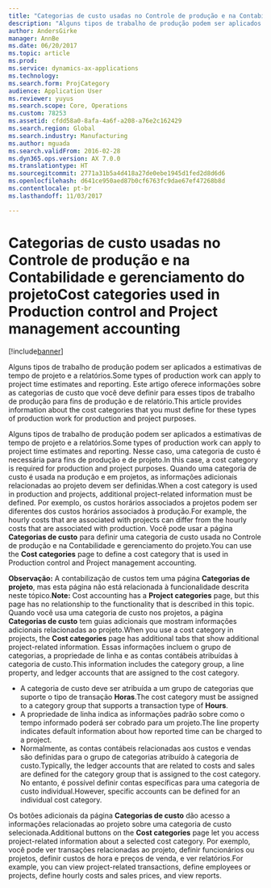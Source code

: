```yaml
---
title: "Categorias de custo usadas no Controle de produção e na Contabilidade e gerenciamento do projeto"
description: "Alguns tipos de trabalho de produção podem ser aplicados a estimativas de tempo de projeto e a relatórios. Este artigo oferece informações sobre as categorias de custo que você deve definir para esses tipos de trabalho de produção para fins de produção e de relatório."
author: AndersGirke
manager: AnnBe
ms.date: 06/20/2017
ms.topic: article
ms.prod: 
ms.service: dynamics-ax-applications
ms.technology: 
ms.search.form: ProjCategory
audience: Application User
ms.reviewer: yuyus
ms.search.scope: Core, Operations
ms.custom: 78253
ms.assetid: cfdd58a0-8afa-4a6f-a208-a76e2c162429
ms.search.region: Global
ms.search.industry: Manufacturing
ms.author: mguada
ms.search.validFrom: 2016-02-28
ms.dyn365.ops.version: AX 7.0.0
ms.translationtype: HT
ms.sourcegitcommit: 2771a31b5a4d418a27de0ebe1945d1fed2d8d6d6
ms.openlocfilehash: d641ce950aed87b0cf6763fc9dae67ef47268b8d
ms.contentlocale: pt-br
ms.lasthandoff: 11/03/2017

---
```


# <a name="cost-categories-used-in-production-control-and-project-management-accounting"></a><span data-ttu-id="a06c7-104">Categorias de custo usadas no Controle de produção e na Contabilidade e gerenciamento do projeto</span><span class="sxs-lookup"><span data-stu-id="a06c7-104">Cost categories used in Production control and Project management accounting</span></span>

[!include[banner](../includes/banner.md)]


<span data-ttu-id="a06c7-105">Alguns tipos de trabalho de produção podem ser aplicados a estimativas de tempo de projeto e a relatórios.</span><span class="sxs-lookup"><span data-stu-id="a06c7-105">Some types of production work can apply to project time estimates and reporting.</span></span> <span data-ttu-id="a06c7-106">Este artigo oferece informações sobre as categorias de custo que você deve definir para esses tipos de trabalho de produção para fins de produção e de relatório.</span><span class="sxs-lookup"><span data-stu-id="a06c7-106">This article provides information about the cost categories that you must define for these types of production work for production and project purposes.</span></span>

<span data-ttu-id="a06c7-107">Alguns tipos de trabalho de produção podem ser aplicados a estimativas de tempo de projeto e a relatórios.</span><span class="sxs-lookup"><span data-stu-id="a06c7-107">Some types of production work can apply to project time estimates and reporting.</span></span> <span data-ttu-id="a06c7-108">Nesse caso, uma categoria de custo é necessária para fins de produção e de projeto.</span><span class="sxs-lookup"><span data-stu-id="a06c7-108">In this case, a cost category is required for production and project purposes.</span></span> <span data-ttu-id="a06c7-109">Quando uma categoria de custo é usada na produção e em projetos, as informações adicionais relacionadas ao projeto devem ser definidas.</span><span class="sxs-lookup"><span data-stu-id="a06c7-109">When a cost category is used in production and projects, additional project-related information must be defined.</span></span> <span data-ttu-id="a06c7-110">Por exemplo, os custos horários associados a projetos podem ser diferentes dos custos horários associados à produção.</span><span class="sxs-lookup"><span data-stu-id="a06c7-110">For example, the hourly costs that are associated with projects can differ from the hourly costs that are associated with production.</span></span> <span data-ttu-id="a06c7-111">Você pode usar a página **Categorias de custo** para definir uma categoria de custo usada no Controle de produção e na Contabilidade e gerenciamento do projeto.</span><span class="sxs-lookup"><span data-stu-id="a06c7-111">You can use the **Cost categories** page to define a cost category that is used in Production control and Project management accounting.</span></span> 

<span data-ttu-id="a06c7-112">**Observação:** A contabilização de custos tem uma página **Categorias de projeto**, mas esta página não está relacionada à funcionalidade descrita neste tópico.</span><span class="sxs-lookup"><span data-stu-id="a06c7-112">**Note:** Cost accounting has a **Project categories** page, but this page has no relationship to the functionality that is described in this topic.</span></span> <span data-ttu-id="a06c7-113">Quando você usa uma categoria de custo nos projetos, a página **Categorias de custo** tem guias adicionais que mostram informações adicionais relacionadas ao projeto.</span><span class="sxs-lookup"><span data-stu-id="a06c7-113">When you use a cost category in projects, the **Cost categories** page has additional tabs that show additional project-related information.</span></span> <span data-ttu-id="a06c7-114">Essas informações incluem o grupo de categorias, a propriedade de linha e as contas contábeis atribuídas à categoria de custo.</span><span class="sxs-lookup"><span data-stu-id="a06c7-114">This information includes the category group, a line property, and ledger accounts that are assigned to the cost category.</span></span>

-   <span data-ttu-id="a06c7-115">A categoria de custo deve ser atribuída a um grupo de categorias que suporte o tipo de transação **Horas**.</span><span class="sxs-lookup"><span data-stu-id="a06c7-115">The cost category must be assigned to a category group that supports a transaction type of **Hours**.</span></span>
-   <span data-ttu-id="a06c7-116">A propriedade de linha indica as informações padrão sobre como o tempo informado poderá ser cobrado para um projeto.</span><span class="sxs-lookup"><span data-stu-id="a06c7-116">The line property indicates default information about how reported time can be charged to a project.</span></span>
-   <span data-ttu-id="a06c7-117">Normalmente, as contas contábeis relacionadas aos custos e vendas são definidas para o grupo de categorias atribuído à categoria de custo.</span><span class="sxs-lookup"><span data-stu-id="a06c7-117">Typically, the ledger accounts that are related to costs and sales are defined for the category group that is assigned to the cost category.</span></span> <span data-ttu-id="a06c7-118">No entanto, é possível definir contas específicas para uma categoria de custo individual.</span><span class="sxs-lookup"><span data-stu-id="a06c7-118">However, specific accounts can be defined for an individual cost category.</span></span>

<span data-ttu-id="a06c7-119">Os botões adicionais da página **Categorias de custo** dão acesso a informações relacionadas ao projeto sobre uma categoria de custo selecionada.</span><span class="sxs-lookup"><span data-stu-id="a06c7-119">Additional buttons on the **Cost categories** page let you access project-related information about a selected cost category.</span></span> <span data-ttu-id="a06c7-120">Por exemplo, você pode ver transações relacionadas ao projeto, definir funcionários ou projetos, definir custos de hora e preços de venda, e ver relatórios.</span><span class="sxs-lookup"><span data-stu-id="a06c7-120">For example, you can view project-related transactions, define employees or projects, define hourly costs and sales prices, and view reports.</span></span>




